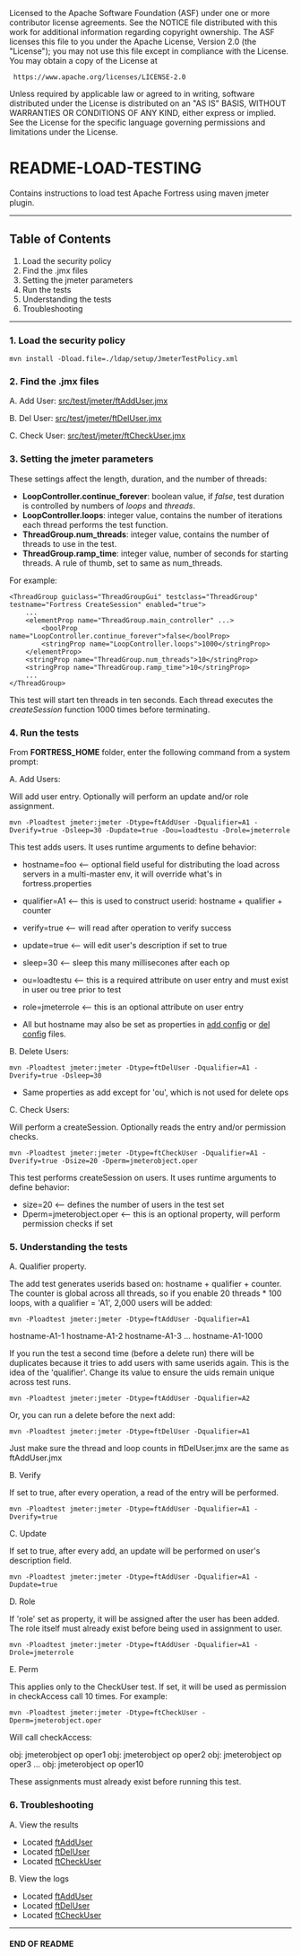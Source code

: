 
   Licensed to the Apache Software Foundation (ASF) under one
   or more contributor license agreements.  See the NOTICE file
   distributed with this work for additional information
   regarding copyright ownership.  The ASF licenses this file
   to you under the Apache License, Version 2.0 (the
   "License"); you may not use this file except in compliance
   with the License.  You may obtain a copy of the License at

     https://www.apache.org/licenses/LICENSE-2.0

   Unless required by applicable law or agreed to in writing,
   software distributed under the License is distributed on an
   "AS IS" BASIS, WITHOUT WARRANTIES OR CONDITIONS OF ANY
   KIND, either express or implied.  See the License for the
   specific language governing permissions and limitations
   under the License.

# README-LOAD-TESTING

Contains instructions to load test Apache Fortress using maven jmeter plugin.

___________________________________________________________________________________
## Table of Contents

 1. Load the security policy
 2. Find the .jmx files
 3. Setting the jmeter parameters
 4. Run the tests
 5. Understanding the tests
 6. Troubleshooting

___________________________________________________________________________________
### 1. Load the security policy

 ```
 mvn install -Dload.file=./ldap/setup/JmeterTestPolicy.xml
 ```

### 2. Find the .jmx files

 A. Add User:
  [src/test/jmeter/ftAddUser.jmx](src/test/jmeter/ftAddUser.jmx)

 B. Del User:
  [src/test/jmeter/ftDelUser.jmx](src/test/jmeter/ftDelUser.jmx)

 C. Check User:
  [src/test/jmeter/ftCheckUser.jmx](src/test/jmeter/ftCheckUser.jmx)

### 3. Setting the jmeter parameters

 These settings affect the length, duration, and the number of threads:

 * **LoopController.continue_forever**: boolean value, if *false*, test duration is controlled by numbers of *loops* and *threads*.
 * **LoopController.loops**: integer value, contains the number of iterations each thread performs the test function.
 * **ThreadGroup.num_threads**: integer value, contains the number of threads to use in the test.
 * **ThreadGroup.ramp_time**: integer value, number of seconds for starting threads.  A rule of thumb, set to same as num_threads.

 For example:
 ```
 <ThreadGroup guiclass="ThreadGroupGui" testclass="ThreadGroup" testname="Fortress CreateSession" enabled="true">
     ...
     <elementProp name="ThreadGroup.main_controller" ...>
         <boolProp name="LoopController.continue_forever">false</boolProp>
         <stringProp name="LoopController.loops">1000</stringProp>
     </elementProp>
     <stringProp name="ThreadGroup.num_threads">10</stringProp>
     <stringProp name="ThreadGroup.ramp_time">10</stringProp>
     ...
 </ThreadGroup>
 ```

 This test will start ten threads in ten seconds.  Each thread executes the *createSession* function 1000 times before terminating.

### 4. Run the tests

 From **FORTRESS_HOME** folder, enter the following command from a system prompt:

 A. Add Users:
 
 Will add user entry.  Optionally will perform an update and/or role assignment.
 
  ```
  mvn -Ploadtest jmeter:jmeter -Dtype=ftAddUser -Dqualifier=A1 -Dverify=true -Dsleep=30 -Dupdate=true -Dou=loadtestu -Drole=jmeterrole
  ```

  This test adds users.  It uses runtime arguments to define behavior:
   * hostname=foo     <-- optional field useful for distributing the load across servers in a multi-master env, it will override what's in fortress.properties 
   * qualifier=A1     <-- this is used to construct userid: hostname + qualifier + counter 
   * verify=true      <-- will read after operation to verify success 
   * update=true      <-- will edit user's description if set to true 
   * sleep=30         <-- sleep this many millisecones after each op 
   * ou=loadtestu     <-- this is a required attribute on user entry and must exist in user ou tree prior to test 
   * role=jmeterrole  <-- this is an optional attribute on user entry 
     
  * All but hostname may also be set as properties in [add config](src/test/jmeter/ftAddUser.jmx) or [del config](src/test/jmeter/ftDelUser.jmx) files.

 B. Delete Users:
 
  ```
  mvn -Ploadtest jmeter:jmeter -Dtype=ftDelUser -Dqualifier=A1 -Dverify=true -Dsleep=30
  ```

  * Same properties as add except for 'ou', which is not used for delete ops

 C. Check Users:
 
 Will perform a createSession.  Optionally reads the entry and/or permission checks.
 
  ```
  mvn -Ploadtest jmeter:jmeter -Dtype=ftCheckUser -Dqualifier=A1 -Dverify=true -Dsize=20 -Dperm=jmeterobject.oper
  ```

  This test performs createSession on users.  It uses runtime arguments to define behavior:
   * size=20                  <-- defines the number of users in the test set
   * Dperm=jmeterobject.oper  <-- this is an optional property, will perform permission checks if set

### 5. Understanding the tests

A. Qualifier property.

The add test generates userids based on: hostname + qualifier + counter.  The counter is global across all threads, so if you enable 20 threads * 100 loops, with a qualifier = 'A1', 2,000 users will be added:

  ```
  mvn -Ploadtest jmeter:jmeter -Dtype=ftAddUser -Dqualifier=A1
  ```

hostname-A1-1
hostname-A1-2
hostname-A1-3
...
hostname-A1-1000

If you run the test a second time (before a delete run) there will be duplicates because it tries to add users with same userids again.  This is the idea of the 'qualifier'.  Change its value to ensure the uids remain unique across test runs.

  ```
  mvn -Ploadtest jmeter:jmeter -Dtype=ftAddUser -Dqualifier=A2
  ```

Or, you can run a delete before the next add:

  ```
  mvn -Ploadtest jmeter:jmeter -Dtype=ftDelUser -Dqualifier=A1
  ```

Just make sure the thread and loop counts in ftDelUser.jmx are the same as ftAddUser.jmx

B. Verify

If set to true, after every operation, a read of the entry will be performed.

  ```
  mvn -Ploadtest jmeter:jmeter -Dtype=ftAddUser -Dqualifier=A1 -Dverify=true
  ```

C. Update

If set to true, after every add, an update will be performed on user's description field.

  ```
  mvn -Ploadtest jmeter:jmeter -Dtype=ftAddUser -Dqualifier=A1 -Dupdate=true
  ```

D. Role

If 'role' set as property, it will be assigned after the user has been added.  The role itself must already exist before being used in assignment to user.

  ```
  mvn -Ploadtest jmeter:jmeter -Dtype=ftAddUser -Dqualifier=A1 -Drole=jmeterrole
  ```

E. Perm

This applies only to the CheckUser test.  If set, it will be used as permission in checkAccess call 10 times.  For example:

  ```
  mvn -Ploadtest jmeter:jmeter -Dtype=ftCheckUser -Dperm=jmeterobject.oper
  ```

  Will call checkAccess:
  
  obj: jmeterobject op oper1
  obj: jmeterobject op oper2
  obj: jmeterobject op oper3
  ...
  obj: jmeterobject op oper10
  
These assignments must already exist before running this test.  

### 6. Troubleshooting

A. View the results

* Located [ftAddUser](target/jmeter/results/[DATE]-ftAddUser.jtl)
* Located [ftDelUser](target/jmeter/logs/[DATE]ftDelUser.jmx.log)
* Located [ftCheckUser](target/jmeter/logs/[DATE]ftCheckUser.jmx.log)

B. View the logs

* Located [ftAddUser](target/jmeter/logs/ftAddUser.jmx.log)
* Located [ftDelUser](target/jmeter/logs/ftDelUser.jmx.log)
* Located [ftCheckUser](target/jmeter/logs/ftCheckUser.jmx.log)

____________________________________________________________________________________
 
 #### END OF README
